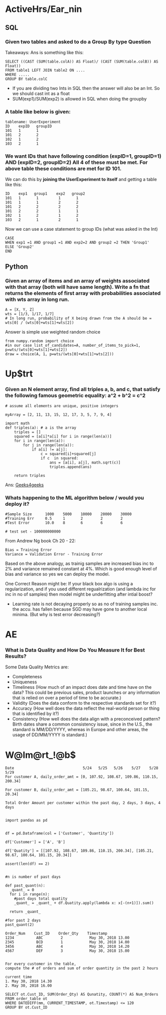 # ActiveHrs/Ear_nin

## SQL
### Given two tables and asked to do a Group By type Question
Takeaways:
Ans is something like this:
```
SELECT ((CAST (SUM(table.colA)) AS Float)/ (CAST (SUM(table.colB)) AS Float))
FROM table1 LEFT JOIN table2 ON ....
WHERE .....
GROUP BY table.colC
```
- If you are dividing two Ints in SQL then the answer will also be an Int. So we should cast int as a float
- SUM(exp1)/SUM(exp2) is allowed in SQL when doing the groupby

### A table like below is given:
```
tablename: UserExperiment
ID    expID   groupID
101   1       1
101   2       2
102   1       2
103   2       1
```
### We want IDs that have following condition (expID=1, groupID=1) AND (expID=2, groupID=2) All 4 of these must be met. For above table these conditions are met for ID 101.
We can do this by **joining the UserExperiment to itself** and getting a table like this:
```
ID    exp1   group1    exp2   group2
101   1       1         1       1
101   1       1         2       2
101   2       2         2       2
101   2       2         1       1
102   1       2         1       2
103   2       1         2       1
```
Now we can use a case statement to group IDs (what was asked in the Int) 
```
CASE
WHEN exp1 =1 AND group1 =1 AND exp2=2 AND group2 =2 THEN 'Group1'
ELSE 'Group2'
END
```

## Python
### Given an array of items and an array of weights associated with that array (both will have same length). Write a fn that returns the elements of first array with probabilities associated with wts array in long run.
```
A = [X, Y, Z]
wts = [1/3, 1/17, 1/7]
# In long run, probability of X being drawn from the A should be = wts[0] / (wts[0]+wts[1]+wts[2])
```
Answer is simple use weighted random choice
```
from numpy.random import choice
#in our case list_of_candidates=A, number_of_items_to_pick=1, p=wts/(wts[0]+wts[1]+wts[2])
draw = choice(A, 1, p=wts/(wts[0]+wts[1]+wts[2]))
```


# Up$trt
### Given an N element array, find all triples a, b, and c, that satisfy the following famous geometric equality: a^2 + b^2 = c^2
```
# assume all elements are unique, positive integers

myArray = [2, 11, 13, 15, 12, 17, 3, 5, 7, 9, 4]

import math
def triples(a): # a is the array
    triples = []
    squared = [a[i]*a[i] for i in range(len(a))]
    for i in range(len(a)):
        for j in range(len(a)):
            if a[i] != a[j]:
                c = squared[i]+squared[j]
                if c  in squared:
                    ans = [a[i], a[j], math.sqrt(c)]
                    triples.append(ans)
                    
    return triples
```
Ans: [Geeks4geeks](https://www.geeksforgeeks.org/find-pythagorean-triplet-in-an-unsorted-array/)
   
### Whats happening to the ML algorithm below / would you deploy it?
```        
#Sample Size      1000    5000    10000    20000    30000
#Training Err     0.5     1       2        2        2
#Test Error       10.0    8       6        6        6

# test set - 100000000000
```
From Andrew Ng book Ch 20 - 22: 
```
Bias = Training Error 
Variance = Validation Error - Training Error
```
Based on the above analogy, as trainig samples are increased bias inc to 2% and variance remained constant at 4%. Which is good enough level of bias and variance so yes we can deploy the model.

One Correct Reason might be: If your black box algo is using a regularization, and if you used different regualrization (and lambda inc for inc in no of samples) then model might be underfitting after intial boost? 
- Learning rate is not decaying properly so as no of training samples inc. the accu. has fallen because SGD may have gone to another local minima. (But why is test error decreasing?)


# AE

### What is Data Quality and How Do You Measure It for Best Results?
Some Data Quality Metrics are:
- Completeness
- Uniqueness
- Timeliness (How much of an impact does date and time have on the data? This could be previous sales, product launches or any information that is relied on over a period of time to be accurate.)
- Validity (Does the data conform to the respective standards set for it?)
- Accuracy (How well does the data reflect the real-world person or thing that is identified by it?)
- Consistency (How well does the data align with a preconceived pattern? Birth dates share a common consistency issue, since in the U.S., the standard is MM/DD/YYYY, whereas in Europe and other areas, the usage of DD/MM/YYYY is standard.)

# W@lm@rt_!@b$
```
Date                               5/24   5/25   5/26    5/27    5/28     5/29
For customer A, daily_order_amt = [0, 107.92, 108.67, 109.86, 110.15, 200.34]

For customer B, daily_order_amt = [105.21, 98.67, 100.64, 101.15, 20.34]

Total Order Amount per customer within the past day, 2 days, 3 days, 4 days


import pandas as pd


df = pd.Dataframe(col = ['Customer', 'Quantity'])

df['Customer'] = ['A', 'B']

df['Quatity'] = [[107.92, 108.67, 109.86, 110.15, 200.34], [105.21, 98.67, 100.64, 101.15, 20.34]]

assert(len(df) == 2)


#n is number of past days

def past_quant(n):
  _quant_ = 0
  for i in range(n):
    #past days total quatity
    _quant_ = _quant_ + df.Quatity.apply(lambda x: x[-(n+1)]).sum()
    
  return _quant_

#for past 2 days
past_quant(2)

Order_Num    Cust_ID    Order_Qty    Timestamp
1234          ABC        2            May 30, 2018 13.00
2345          BCD        1            May 30, 2018 14.00
3456          ABC        4            May 30, 2018 14.20
4567          DEF        3            May 30, 2018 15.00


For every customer in the table, 
compute the # of orders and sum of order quantity in the past 2 hours

current time
1. May 30, 2018 14.30
2. May 30, 2018 16.00

SELECT ot.Cust_ID, SUM(Order_Qty) AS Qunatity, COUNT(*) AS Num_Orders 
FROM order_table ot
WHERE DATEDIFF(mm, CURRENT_TIMESTAMP, ot.Timestamp) <= 120
GROUP BY ot.Cust_ID
```
